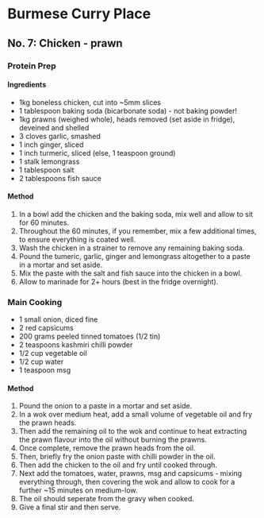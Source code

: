 # Burmese Curry Place

## No. 7: Chicken - prawn

### Protein Prep

#### Ingredients

* 1kg boneless chicken, cut into ~5mm slices
* 1 tablespoon baking soda (bicarbonate soda) - not baking powder!
* 1kg prawns (weighed whole), heads removed (set aside in fridge), deveined and shelled
* 3 cloves garlic, smashed
* 1 inch ginger, sliced
* 1 inch turmeric, sliced (else, 1 teaspoon ground)
* 1 stalk lemongrass
* 1 tablespoon salt
* 2 tablespoons fish sauce

#### Method

1. In a bowl add the chicken and the baking soda, mix well and allow to sit for 60 minutes.
1. Throughout the 60 minutes, if you remember, mix a few additional times, to ensure everything is coated well.
1. Wash the chicken in a strainer to remove any remaining baking soda.
1. Pound the tumeric, garlic, ginger and lemongrass altogether to a paste in a mortar and set aside.
1. Mix the paste with the salt and fish sauce into the chicken in a bowl.
1. Allow to marinade for 2+ hours (best in the fridge overnight).


### Main Cooking

* 1 small onion, diced fine
* 2 red capsicums
* 200 grams peeled tinned tomatoes (1/2 tin)
* 2 teaspoons kashmiri chilli powder
* 1/2 cup vegetable oil
* 1/2 cup water
* 1 teaspoon msg

#### Method

1. Pound the onion to a paste in a mortar and set aside.
1. In a wok over medium heat, add a small volume of vegetable oil and fry the prawn heads.
1. Then add the remaining oil to the wok and continue to heat extracting the prawn flavour into the oil without burning the prawns.
1. Once complete, remove the prawn heads from the oil.
1. Then, briefly fry the onion paste with chilli powder in the oil.
1. Then add the chicken to the oil and fry until cooked through.
1. Next add the tomatoes, water, prawns, msg and capsicums - mixing everything through, then covering the wok and allow to cook for a further ~15 minutes on medium-low.
1. The oil should seperate from the gravy when cooked.
1. Give a final stir and then serve.
